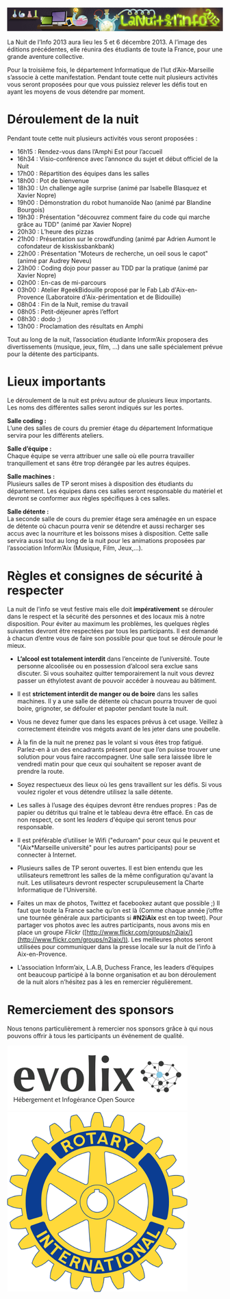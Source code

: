 ![bannière](ban_ndi.png)

La Nuit de l’Info 2013 aura lieu les 5 et 6 décembre 2013. A l’image des éditions précédentes, elle réunira des étudiants de toute la France, pour une grande aventure collective.

Pour la troisième fois, le département Informatique de l’Iut d’Aix-Marseille s’associe à cette manifestation. Pendant toute cette nuit plusieurs activités vous seront proposées pour que vous puissiez relever les défis tout en ayant les moyens de vous détendre par moment.

Déroulement de la nuit
======================

Pendant toute cette nuit plusieurs activités vous seront proposées :
-   16h15 : Rendez-vous dans l’Amphi Est pour l’accueil
-   16h34 : Visio-conférence avec l’annonce du sujet et début officiel de la Nuit
-   17h00 : Répartition des équipes dans les salles
-   18h00 : Pot de bienvenue
-   18h30 : Un challenge agile surprise (animé par Isabelle Blasquez et Xavier Nopre)
-   19h00 : Démonstration du robot humanoïde Nao (animé par Blandine Bourgois)
-   19h30 : Présentation "découvrez comment faire du code qui marche grâce au TDD" (animé par Xavier Nopre)
-   20h30 : L’heure des pizzas
-   21h00 : Présentation sur le crowdfunding (animé par Adrien Aumont le cofondateur de kisskissbankbank)
-   22h00 : Présentation "Moteurs de recherche, un oeil sous le capot" (animé par Audrey Neveu)
-   23h00 : Coding dojo pour passer au TDD par la pratique (animé par Xavier Nopre)
-   02h00 : En-cas de mi-parcours
-   03h00 : Atelier #geekBidouille proposé par le Fab Lab d'Aix-en-Provence (Laboratoire d'Aix-périmentation et de Bidouille)
-   08h04 : Fin de la Nuit, remise du travail
-   08h05 : Petit-déjeuner après l’effort
-   08h30 : dodo ;)
-   13h00 : Proclamation des résultats en Amphi

Tout au long de la nuit, l’association étudiante Inform’Aix proposera des divertissements (musique, jeux, film, …) dans une salle spécialement prévue pour la détente des participants.

Lieux importants
================

Le déroulement de la nuit est prévu autour de plusieurs lieux importants. Les noms des différentes salles seront indiqués sur les portes.

**Salle coding :**  
L’une des salles de cours du premier étage du département Informatique servira pour les différents ateliers.

**Salle d’équipe :**  
Chaque équipe se verra attribuer une salle où elle pourra travailler tranquillement et sans être trop dérangée par les autres équipes.

**Salle machines :**  
Plusieurs salles de TP seront mises à disposition des étudiants du département. Les équipes dans ces salles seront responsable du matériel et devront se conformer aux règles spécifiques à ces salles.

**Salle détente :**  
La seconde salle de cours du premier étage sera aménagée en un espace de détente où chacun pourra venir se détendre et aussi recharger ses accus avec la nourriture et les boissons mises à disposition. Cette salle servira aussi tout au long de la nuit pour les animations proposées par l’association Inform’Aix (Musique, Film, Jeux,...).

Règles et consignes de sécurité à respecter
===========================================

La nuit de l’info se veut festive mais elle doit **impérativement** se dérouler dans le respect et la sécurité des personnes et des locaux mis à notre disposition. Pour éviter au maximum les problèmes, les quelques règles suivantes devront être respectées par tous les participants. Il est demandé à chacun d’entre vous de faire son possible pour que tout se déroule pour le mieux.

- **L’alcool est totalement interdit** dans l’enceinte de l’université. Toute personne alcoolisée ou en possession d’alcool sera exclue sans discuter. Si vous souhaitez quitter temporairement la nuit vous devrez passer un éthylotest avant de pouvoir accéder à nouveau au bâtiment.

- Il est **strictement interdit de manger ou de boire** dans les salles machines. Il y a une salle de détente où chacun pourra trouver de quoi boire, grignoter, se défouler et papoter pendant toute la nuit.

- Vous ne devez fumer que dans les espaces prévus à cet usage. Veillez à correctement éteindre vos mégots avant de les jeter dans une poubelle.

- À la fin de la nuit ne prenez pas le volant si vous êtes trop fatigué. Parlez-en à un des encadrants présent pour que l’on puisse trouver une solution pour vous faire raccompagner. Une salle sera laissée libre le vendredi matin pour que ceux qui souhaitent se reposer avant de prendre la route.

- Soyez respectueux des lieux où les gens travaillent sur les défis. Si vous voulez rigoler et vous détendre utilisez la salle détente.

- Les salles à l’usage des équipes devront être rendues propres : Pas de papier ou détritus qui traîne et le tableau devra être effacé. En cas de non respect, ce sont les *leaders* d'équipe qui seront tenus pour responsable.

- Il est préférable d’utiliser le Wifi ("eduroam" pour ceux qui le peuvent et "(Aix\*Marseille université" pour les autres participants) pour se connecter à Internet.

- Plusieurs salles de TP seront ouvertes. Il est bien entendu que les utilisateurs remettront les salles de la même configuration qu'avant la nuit. Les utilisateurs devront respecter scrupuleusement la Charte Informatique de l’Université.

- Faites un max de photos, Twittez et facebookez autant que possible ;) Il faut que toute la France sache qu’on est là (Comme chaque année j’offre une tournée générale aux participants si **#N2iAix** est en top tweet). Pour partager vos photos avec les autres participants, nous avons mis en place un groupe *Flickr* ([http://www.flickr.com/groups/n2iaix/](http://www.flickr.com/groups/n2iaix/)). Les meilleures photos seront utilisées pour communiquer dans la presse locale sur la nuit de l’info à Aix-en-Provence.

- L’association Inform’aix, L.A.B, Duchess France, les leaders d’équipes ont beaucoup participé à la bonne organisation et au bon déroulement de la nuit alors n’hésitez pas à les en remercier régulièrement.

Remerciement des sponsors
=========================
Nous tenons particulièrement à remercier nos sponsors grâce à qui nous pouvons offrir à tous les participants un événement de qualité.  

![Evolix](evolix.png)
![Rotary](rotary.png)
